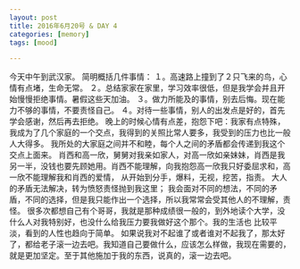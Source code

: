 ```yaml
---
layout: post
title: 2016年6月20号 & DAY 4
categories: [memory]
tags: [mood]

---
```


今天中午到武汉家。
简明概括几件事情：
１。高速路上撞到了２只飞来的鸟，心情有点堵，生命无常。
２。总结家家在家里，学习效率很低，但是我学会并且开始慢慢拒绝事情。暑假这些天加油。
３。做力所能及的事情，别去后悔。现在能力不够的事情，不要责怪自己。
４。对待一些事情，别人的出发点是好的，首先学会感谢，然后再去拒绝。
晚上的时候心情有点差，抱怨下吧：我家有点特殊，我成为了几个家庭的一个交点，我得到的关照比常人要多，我受到的压力也比一般人大得多。
我所处的大家庭之间并不和睦，每个人之间的矛盾都会传递到我这个交点上面来。
肖西和高一欣，舅舅对我亲如家人，对高一欣如亲妹妹，肖西是我另一半，没钱也要先顾她用。肖西不能理解，向我抱怨高一欣我只好委屈求和，高一欣不能理解我和肖西的爱情，
从开始到分手，爆料，无视，挖苦，指责。
大人的矛盾无法解决，转为愤怒责怪抛到我这里；
我会面对不同的想法，不同的矛盾，不同的选择，但是我只能作出一个选择，所以我常常会受其他人的不理解，责怪。
很多次都想自己有个哥哥，我就是那种成绩很一般的，到外地读个大学，没什么人对我特别好，也没什么给我压力要我做好这个那个。我的生活也
比较平淡，看到的人性也趋向于简单。
如果说我对不起谁了或者谁对不起我了，那太好了，都给老子滚一边去吧。我知道自己要做什么，应该怎么样做，我现在需要的，
就是更加坚定。至于其他施加于我的东西，说真的，滚一边去吧。

